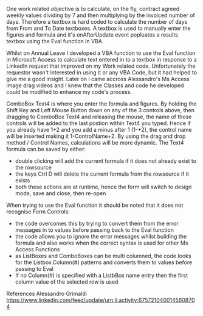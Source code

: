 One work related objective is to calculate, on the fly, contract agreed weekly values dividing by 7 and then multiplying by the invoiced number of days. Therefore a textbox is hard coded to calculate the number of days from From and To Date textboxes. A textbox is used to manually enter the figures and formula and it's onAfterUpdate event popluates a results textbox using the Eval function in VBA.

Whilst on Annual Leave I developed a VBA function to use the Eval function in Microsoft Access to calculate text entered in to a textbox in response to a LinkedIn request that improved on my Work related code. Unfortunately the requestor wasn't interested in using it or any VBA Code, but it had helped to give me a good insight. Later on I came accross Alessandro's Ms Access image drag videos and I knew that the Classes and code he developed could be modified to enhance my code's process.

ComboBox Text4 is where you enter the formula and figures. By holding the Shift Key and Left Mouse Button down on any of the 3 controls above, then dragging to ComboBox Text4 and releasing the mouse, the name of those controls will be added to the last postion within Text4 you typed. Hence if you already have 1+2 and you add a minus after 1 (1-+2), the control name will be inserted making it 1-ControlName+2. By using the drag and drop method / Control Names, calculations will be more dynamic. The Text4 formula can be saved by either:
 - double clicking will add the current formula if it does not already exist to the rowsource
 - the keys Ctrl D will delete the current formula from the rowsource if it exists
 - both these actions are at runtime, hence the form will switch to design mode, save and close, then re-open

When trying to use the Eval function it should be noted that it does not recognise Form Controls:
 - the code overcomes this by trying to convert them from the error messages in to values before passing back to the Eval function
 - the code allows you to ignore the error messages whilst building the formula and also works when the correct syntax is used for other Ms Access Functions
 - as ListBoxes and ComboBoxes can be multi columned, the code looks for the Listbox.Column(#) patterns and converts them to values before passing to Eval 
 - If no Column(#) is specified with a ListbBox name entry then the first column value of the selected row is used

References
Alessandro Grimaldi
https://www.linkedin.com/feed/update/urn:li:activity:6757210400145608704
